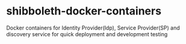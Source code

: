 # shibboleth-docker-containers
Docker containers for Identity Provider(Idp), Service Provider(SP) and discovery service for quick deployment and development testing
